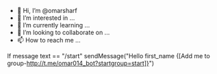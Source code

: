 - 👋 Hi, I’m @omarsharf
- 👀 I’m interested in ...
- 🌱 I’m currently learning ...
- 💞️ I’m looking to collaborate on ...
- 📫 How to reach me ...

<!---
omarsharf/omarsharf is a ✨ special ✨ repository because its `README.md` (this file) appears on your GitHub profile.
You can click the Preview link to take a look at your changes.
--->
If message text == "/start"
sendMessage("Hello first_name 
{[Add me to group-http://t.me/omar014_bot?startgroup=start]}")
